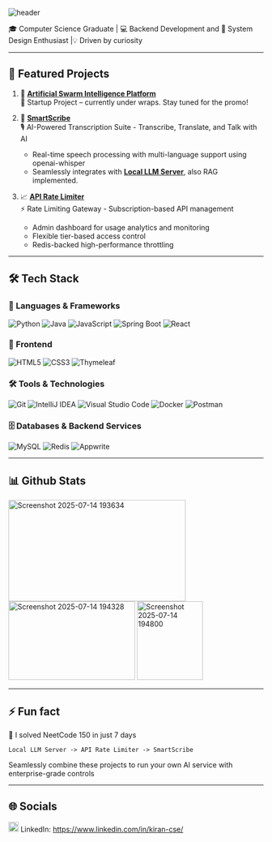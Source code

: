 ![header](https://capsule-render.vercel.app/api?text=Hii,%20I'm%20Kiran%20👋&animation=fadeIn&type=waving&color=gradient&height=100)

🎓 Computer Science Graduate | 💻 Backend Development and 🚀 System Design Enthusiast |💡 Driven by curiosity 

---

## 🚀 Featured Projects

1. 🎯 **[Artificial Swarm Intelligence Platform](https://github.com/Kiran-velan/Artificial-Swarm-Intelligence-Platform)**  
   🤖 Startup Project – currently under wraps. Stay tuned for the promo!

2. 💬 **[SmartScribe](https://github.com/Kiran-velan/SmartScribe)**  
   🎙️ AI-Powered Transcription Suite - Transcribe, Translate, and Talk with AI
    - Real-time speech processing with multi-language support using openai-whisper
    - Seamlessly integrates with **[Local LLM Server](https://github.com/Kiran-velan/Local-LLM-Server)**, also RAG implemented.

4. 📈 **[API Rate Limiter](https://github.com/Kiran-velan/API-Rate-Limiter)**  
   ⚡ Rate Limiting Gateway - Subscription-based API management
   - Admin dashboard for usage analytics and monitoring
   - Flexible tier-based access control
   - Redis-backed high-performance throttling

---

## 🛠️ Tech Stack

### 🚀 Languages & Frameworks
![Python](https://img.shields.io/badge/python-3670A0?style=for-the-badge&logo=python&logoColor=ffdd54)
![Java](https://img.shields.io/badge/java-%23ED8B00.svg?style=for-the-badge&logo=openjdk&logoColor=white)
![JavaScript](https://img.shields.io/badge/javascript-%23323330.svg?style=for-the-badge&logo=javascript&logoColor=%23F7DF1E)
![Spring Boot](https://img.shields.io/badge/spring%20boot-%236DB33F.svg?style=for-the-badge&logo=spring&logoColor=white)
![React](https://img.shields.io/badge/react-%2320232a.svg?style=for-the-badge&logo=react&logoColor=%2361DAFB)

### 🎨 Frontend
![HTML5](https://img.shields.io/badge/html5-%23E34F26.svg?style=for-the-badge&logo=html5&logoColor=white)
![CSS3](https://img.shields.io/badge/css3-%231572B6.svg?style=for-the-badge&logo=css3&logoColor=white)
![Thymeleaf](https://img.shields.io/badge/Thymeleaf-%23005C0F.svg?style=for-the-badge&logo=Thymeleaf&logoColor=white)

### 🛠️ Tools & Technologies
![Git](https://img.shields.io/badge/git-%23F05033.svg?style=for-the-badge&logo=git&logoColor=white)
![IntelliJ IDEA](https://img.shields.io/badge/IntelliJIDEA-000000.svg?style=for-the-badge&logo=intellij-idea&logoColor=white)
![Visual Studio Code](https://img.shields.io/badge/Visual%20Studio%20Code-0078d4.svg?style=for-the-badge&logo=visual-studio-code&logoColor=white)
![Docker](https://img.shields.io/badge/docker-%230db7ed.svg?style=for-the-badge&logo=docker&logoColor=white)
![Postman](https://img.shields.io/badge/Postman-FF6C37?style=for-the-badge&logo=postman&logoColor=white)

### 🗄️ Databases & Backend Services
![MySQL](https://img.shields.io/badge/mysql-%2300000f.svg?style=for-the-badge&logo=mysql&logoColor=white)
![Redis](https://img.shields.io/badge/redis-%23DD0031.svg?style=for-the-badge&logo=redis&logoColor=white)
![Appwrite](https://img.shields.io/badge/Appwrite-%23FD366E.svg?style=for-the-badge&logo=appwrite&logoColor=white)


---

## 📊 Github Stats

<img width="350" height="200" alt="Screenshot 2025-07-14 193634" src="https://github.com/user-attachments/assets/6d24d5cd-d1dc-448d-942a-ec556ebb244a" />  <img width="250" height="155" alt="Screenshot 2025-07-14 194328" src="https://github.com/user-attachments/assets/cfbd038d-6985-4c48-bea5-0b6416bacf32" />  <img width="130" height="155" alt="Screenshot 2025-07-14 194800" src="https://github.com/user-attachments/assets/acca4d7b-8a5f-4fbd-a71a-dca760c554e7" />

---

## ⚡ Fun fact
🎯 I solved NeetCode 150 in just 7 days
```
Local LLM Server -> API Rate Limiter -> SmartScribe
```
Seamlessly combine these projects to run your own AI service with enterprise-grade controls

---

## 🌐 Socials
<img width="20" height="20" alt="image" src="https://github.com/user-attachments/assets/7ff892b1-8903-4b19-8b4c-b1c07f824c4b" /> LinkedIn: https://www.linkedin.com/in/kiran-cse/

